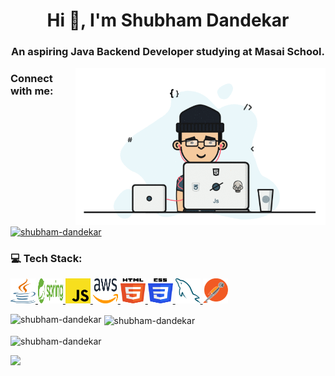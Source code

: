 <!--
**Shubham-Dandekar/Shubham-Dandekar** is a ✨ _special_ ✨ repository because its `README.md` (this file) appears on your GitHub profile.

Here are some ideas to get you started:

- 🔭 I’m currently working on ...
- 🌱 I’m currently learning ...
- 👯 I’m looking to collaborate on ...
- 🤔 I’m looking for help with ...
- 💬 Ask me about ...
- 📫 How to reach me: ...
- 😄 Pronouns: ...
- ⚡ Fun fact: ...
-->

<h1 align="center">Hi 👋, I'm Shubham Dandekar</h1>
<h3 align="center">An aspiring Java Backend Developer studying at Masai School.</h3>

<img align="right" width="400" src="/Animation.gif" />

<h3 align="left">Connect with me:</h3>
<p align="left">
<a href="https://linkedin.com/in/shubham-dandekar" target="blank"><img align="center" src="https://raw.githubusercontent.com/rahuldkjain/github-profile-readme-generator/master/src/images/icons/Social/linked-in-alt.svg" alt="shubham-dandekar" height="30" width="40" /></a>
</p>

<h3 align="left" margin-bottom="500px">💻 Tech Stack:</h3>
<p align="left">
  <a href="https://www.java.com" target="_blank" rel="noreferrer">
    <img src="/Logo/java.svg" alt="java" width="40" height="40" />
  </a>
  <a href="https://spring.io/" target="_blank" rel="noreferrer">
    <img src="/Logo/spring.svg" alt="spring" width="40" height="40" />
  </a>
  <a
    href="https://developer.mozilla.org/en-US/docs/Web/JavaScript"
    target="_blank"
    rel="noreferrer"
  >
    <img src="/Logo/javascript.svg" alt="javascript" width="40" height="40" />
  </a>
  <a href="https://aws.amazon.com" target="_blank" rel="noreferrer">
    <img src="/Logo/aws.svg" alt="aws" width="40" height="40" />
  </a>
  <a href="https://www.w3.org/html/" target="_blank" rel="noreferrer">
    <img src="/Logo/html-5.svg" alt="html5" width="40" height="40" />
  </a>
  <a href="https://www.w3schools.com/css/" target="_blank" rel="noreferrer">
    <img src="/Logo/css-3.svg" alt="css3" width="40" height="40" />
  </a>
  <a href="https://www.mysql.com/" target="_blank" rel="noreferrer">
    <img src="/Logo/mysql.svg" alt="mysql" width="40" height="40" />
  </a>
  <a href="https://postman.com" target="_blank" rel="noreferrer">
    <img src="/Logo/postman.svg" alt="postman" width="40" height="40" />
  </a>
</p>

<p>
  <img
    align="left"
    src="https://github-readme-stats.vercel.app/api/top-langs?username=shubham-dandekar&show_icons=true&locale=en&layout=compact"
    alt="shubham-dandekar"
  />
</p>

<p>
  &nbsp;<img
    align="center"
    src="https://github-readme-stats.vercel.app/api?username=shubham-dandekar&show_icons=true&locale=en"
    alt="shubham-dandekar"
  />
</p>

<p>
  <img
    align="center"
    src="https://github-readme-streak-stats.herokuapp.com/?user=shubham-dandekar&"
    alt="shubham-dandekar"
  />
</p>

![](https://quotes-github-readme.vercel.app/api?type=horizontal&theme=light)
